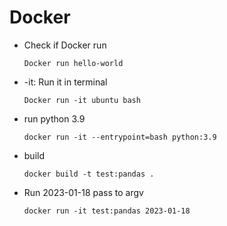 # Docker



- Check if Docker run
    ```
    Docker run hello-world
    ```
- -it: Run it in terminal
    ```
    Docker run -it ubuntu bash
    ```
- run python 3.9
    ```
    docker run -it --entrypoint=bash python:3.9
    ```
 - build
    ```
    docker build -t test:pandas .

    ```
 - Run
   2023-01-18 pass to argv   
    ```
    docker run -it test:pandas 2023-01-18

    ```
               